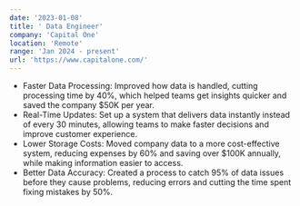 ```yaml
---
date: '2023-01-08'
title: ' Data Engineer'
company: 'Capital One'
location: 'Remote'
range: 'Jan 2024 - present'
url: 'https://www.capitalone.com/'
---
```


- Faster Data Processing: Improved how data is handled, cutting processing time by 40%, which helped teams get insights quicker and saved the company $50K per year.
- Real-Time Updates: Set up a system that delivers data instantly instead of every 30 minutes, allowing teams to make faster decisions and improve customer experience.
- Lower Storage Costs: Moved company data to a more cost-effective system, reducing expenses by 60% and saving over $100K annually, while making information easier to access.
- Better Data Accuracy: Created a process to catch 95% of data issues before they cause problems, reducing errors and cutting the time spent fixing mistakes by 50%.   